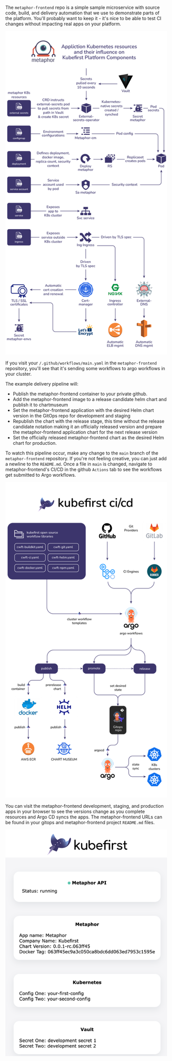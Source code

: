 The `metaphor-frontend` repo is a simple sample microservice with source code, build, and delivery automation that we use to demonstrate parts of the platform. You'll probably want to keep it - it's nice to be able to test CI changes without impacting real apps on your platform.

![metaphor-kubernetes-resources](../../../img/kubefirst/metaphor/metaphor-kubernetes-manifests.png)

If you visit your `/.github/workflows/main.yaml` in the `metaphor-frontend` repository, you'll see that it's sending some workflows to argo workflows in your cluster.

The example delivery pipeline will:

- Publish the metaphor-frontend container to your private github.
- Add the metaphor-frontend image to a release candidate helm chart and publish it to chartmuseum
- Set the metaphor-frontend application with the desired Helm chart version in the GitOps repo for development and staging
- Republish the chart with the release stage, this time without the release candidate notation making it an officially released version and prepare the metaphor-frontend application chart for the next release version
- Set the officially released metaphor-frontend chart as the desired Helm chart for production.

To watch this pipeline occur, make any change to the `main` branch of the `metaphor-frontend` repository. If you're not feeling creative, you can just add a newline to the `README.md`. Once a file in `main` is changed, navigate to metaphor-frontend's CI/CD in the github `Actions` tab to see the workflows get submitted to Argo workflows.

![metaphor-ci-cd](../../../img/kubefirst/metaphor/kubefirst-gitops-cicd.png)

You can visit the metaphor-frontend development, staging, and production apps in your browser to see the versions change as you complete resources and Argo CD syncs the apps. The metaphor-frontend URLs can be found in your gitops and metaphor-frontend project `README.md` files. 

![metaphor-frontend-development](../../../img/kubefirst/local/metaphor-frontend-development.png)

